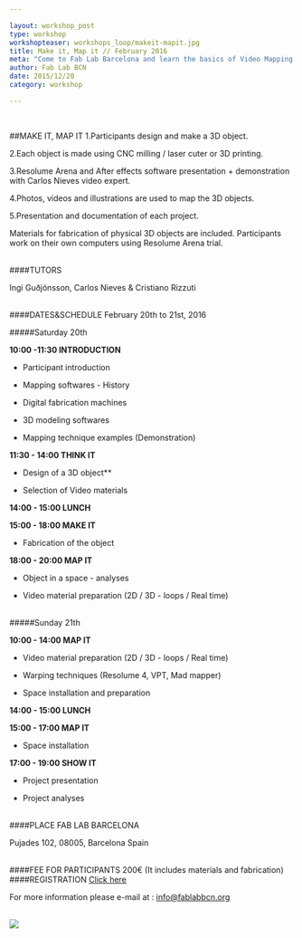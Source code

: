 ```yaml
---

layout: workshop_post
type: workshop
workshopteaser: workshops_loop/makeit-mapit.jpg
title: Make it, Map it // February 2016
meta: "Come to Fab Lab Barcelona and learn the basics of Video Mapping and Digital Fabrication."
author: Fab Lab BCN
date: 2015/12/20
category: workshop

---
```


<br>

##MAKE IT, MAP IT
1.Participants design and make a 3D object.

2.Each object is made using CNC milling / laser cuter or 3D printing.

3.Resolume Arena and After effects software presentation + demonstration with Carlos Nieves video expert.

4.Photos, videos and illustrations are used to map the 3D objects.

5.Presentation and documentation of each project.

Materials for fabrication of physical 3D objects are included.
Participants work on their own computers using Resolume Arena trial.


<br>
####TUTORS

Ingi Guðjónsson, Carlos Nieves & Cristiano Rizzuti


<br>
####DATES&SCHEDULE
February 20th to 21st, 2016

#####Saturday 20th

**10:00 -11:30   INTRODUCTION**

- Participant introduction

- Mapping softwares - History

- Digital fabrication machines

- 3D modeling softwares

- Mapping technique examples (Demonstration)

**11:30 - 14:00 THINK IT**  

- Design of a 3D object**

- Selection of Video materials

**14:00 - 15:00   LUNCH**

**15:00 - 18:00    MAKE IT**

- Fabrication of the object

**18:00 - 20:00   MAP IT**

- Object in a space - analyses

- Video material preparation (2D / 3D - loops / Real time)

<br>
#####Sunday 21th

**10:00 - 14:00     MAP IT**

- Video material preparation (2D / 3D - loops / Real time)

-  Warping techniques (Resolume 4, VPT, Mad mapper)

- Space installation and preparation

**14:00 - 15:00     LUNCH**

**15:00 - 17:00    MAP IT**

- Space installation

**17:00 - 19:00     SHOW IT**

- Project presentation

- Project analyses

<br>
####PLACE
FAB LAB BARCELONA

Pujades 102, 
08005, Barcelona 
Spain

<br>
####FEE FOR PARTICIPANTS
200€ (It includes materials and fabrication)



<br>
####REGISTRATION 
<a target="_blank" href="http://fablab.fikket.com/event/taller-de-make-it-map-it"><u>Click here</u></a> 

For more information please e-mail at :
info@fablabbcn.org



<br>

<img src="{{site.baseurl}}{{ site.url }}/img/workshops/workshops_loop/makeit-mapit.jpg">


